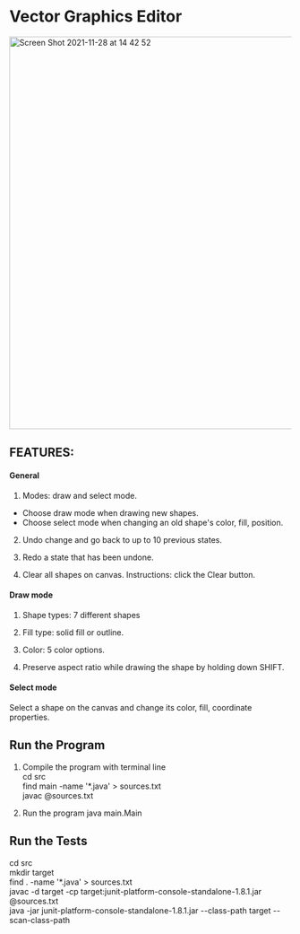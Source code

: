 # Vector Graphics Editor
<img width="700" alt="Screen Shot 2021-11-28 at 14 42 52" src="https://user-images.githubusercontent.com/77321721/143773918-15e5f255-e3b9-4786-bcc6-bf7d8fce7179.png">

## FEATURES:
#### General
1. Modes: draw and select mode.
- Choose draw mode when drawing new shapes.
- Choose select mode when changing an old shape's color, fill, position.

2. Undo change and go back to up to 10 previous states.
    
3. Redo a state that has been undone.

4. Clear all shapes on canvas.
    Instructions: click the Clear button.

#### Draw mode
1. Shape types: 7 different shapes

2. Fill type: solid fill or outline.

3. Color: 5 color options.

4. Preserve aspect ratio while drawing the shape by holding down SHIFT.

#### Select mode
Select a shape on the canvas and change its color, fill, coordinate properties.

## Run the Program
1. Compile the program with terminal line\
cd src\
find main -name '*.java' > sources.txt\
javac @sources.txt

2. Run the program
java main.Main

## Run the Tests
cd src\
mkdir target\
find . -name '*.java' > sources.txt\
javac -d target -cp target:junit-platform-console-standalone-1.8.1.jar @sources.txt\
java -jar junit-platform-console-standalone-1.8.1.jar --class-path target --scan-class-path
